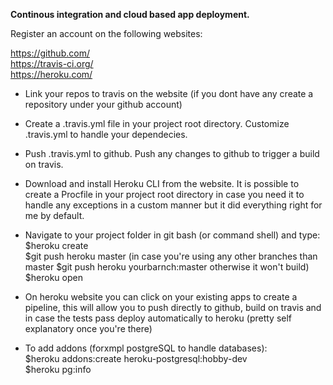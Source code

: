 **Continous integration and cloud based app deployment.**


Register an account on the following websites:

<a>https://github.com/</a> <br>
<a>https://travis-ci.org/</a><br>
<a>https://heroku.com/</a><br>

- Link your repos to travis on the website (if you dont have any create a repository under your github account)

- Create a .travis.yml file in your project root directory.
Customize .travis.yml to handle your dependecies.

- Push .travis.yml to github.
Push any changes to github to trigger a build on travis.

- Download and install Heroku CLI from the website.
It is possible to create a Procfile in your project root directory in case you need it to handle any exceptions in
a custom manner but it did everything right for me by default.

- Navigate to your project folder in git bash (or command shell) and type:<br>
$heroku create<br>
$git push heroku master  (in case you're using any other branches than master $git push heroku yourbarnch:master otherwise it won't build)<br>
$heroku open

- On heroku website you can click on your existing apps to create a pipeline, this will allow you to push directly to github,
build on travis and in case the tests pass deploy automatically to heroku (pretty self explanatory once you're there)

- To add addons (forxmpl postgreSQL to handle databases):<br>
$heroku addons:create heroku-postgresql:hobby-dev<br>
$heroku pg:info
		